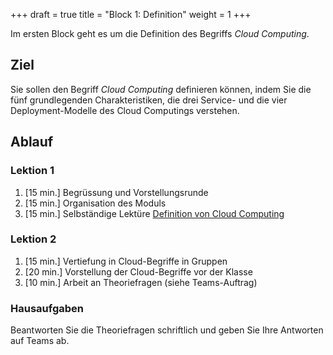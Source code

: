 +++
draft = true
title = "Block 1: Definition"
weight = 1
+++

Im ersten Block geht es um die Definition des Begriffs _Cloud Computing_.

## Ziel

Sie sollen den Begriff _Cloud Computing_ definieren können, indem Sie die fünf
grundlegenden Charakteristiken, die drei Service- und die vier
Deployment-Modelle des Cloud Computings verstehen.

## Ablauf

### Lektion 1

1. [15 min.] Begrüssung und Vorstellungsrunde
2. [15 min.] Organisation des Moduls
3. [15 min.] Selbständige Lektüre [Definition von Cloud Computing](/theorie/definition)

### Lektion 2

1. [15 min.] Vertiefung in Cloud-Begriffe in Gruppen
2. [20 min.] Vorstellung der Cloud-Begriffe vor der Klasse
3. [10 min.] Arbeit an Theoriefragen (siehe Teams-Auftrag)

### Hausaufgaben

Beantworten Sie die Theoriefragen schriftlich und geben Sie Ihre Antworten auf
Teams ab.
